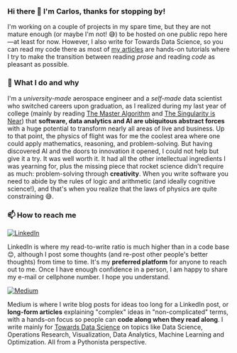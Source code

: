 ### Hi there 👋 I'm Carlos, thanks for stopping by!

I'm working on a couple of projects in my spare time, but they are not mature enough (or maybe I'm not! 😅) to be hosted on one public repo here—at least for now. However, I also write for Towards Data Science, so you can read my code there as most of [my articles](https://medium.com/@carlosjuribe/list/an-intelligent-decision-support-system-for-tourism-in-python-b6ba165b4236) are hands-on tutorials where I try to make the transition between reading _prose_ and reading _code_ as pleasant as possible.

### 🔭 What I do and why

I'm a _university-made_ aerospace engineer and a _self-made_ data scientist who switched careers upon graduation, as I realized during my last year of college (mainly by reading [The Master Algorithm](https://en.wikipedia.org/wiki/The_Master_Algorithm) and [The Singularity is Near](https://en.wikipedia.org/wiki/The_Singularity_Is_Near)) that **software, data analytics and AI are ubiquitous abstract forces** with a huge potential to transform nearly all areas of live and business. Up to that point, the physics of flight was for me the coolest area where one could apply mathematics, reasoning, and problem-solving. But having discovered AI and the doors to innovation it opened, I could not help but give it a try. It was well worth it. It had all the other intellectual ingredients I was yearning for, plus the missing piece that rocket science didn't require as much: problem-solving through **creativity**. When you write software you need to abide by the rules of logic and arithmetic (and ideally cognitive science!), and that's when you realize that the laws of physics are quite constraining 😅.

### 📫 How to reach me

[![LinkedIn](https://img.shields.io/badge/linkedin-%230077B5.svg?style=Social&logo=linkedin&logoColor=white)](https://www.linkedin.com/in/carlosjuribe)

LinkedIn is where my read-to-write ratio is much higher than in a code base 😊, although I post some thoughts (and re-post other people's better thoughts) from time to time. It's my **preferred platform** for anyone to reach out to me. Once I have enough confidence in a person, I am happy to share my e-mail or cellphone number. I hope you understand.

[![Medium](https://img.shields.io/badge/Medium-12100E?style=Social&logo=medium&logoColor=white)](https://medium.com/@carlosjuribe)

Medium is where I write blog posts for ideas too long for a LinkedIn post, or **long-form articles** explaining "complex" ideas in "non-complicated" terms, with a hands-on focus so people can **code along when they read along**. I write mainly for [Towards Data Science](https://towardsdatascience.com/) on topics like Data Science, Operations Research, Visualization, Data Analytics, Machine Learning and Optimization. All from a Pythonista perspective.




<!--
**carlosjuribe/carlosjuribe** is a ✨ _special_ ✨ repository because its `README.md` (this file) appears on your GitHub profile.

BADGES: https://github.com/Ileriayo/markdown-badges?tab=readme-ov-file
GOOD README: https://www.freecodecamp.org/news/how-to-write-a-good-readme-file/

Here are some ideas to get you started:

- 🔭 I’m currently working on ...
- 🌱 I’m currently learning ...
- 👯 I’m looking to collaborate on ...
- 🤔 I’m looking for help with ...
- 💬 Ask me about ...
- 📫 How to reach me: 
-->
